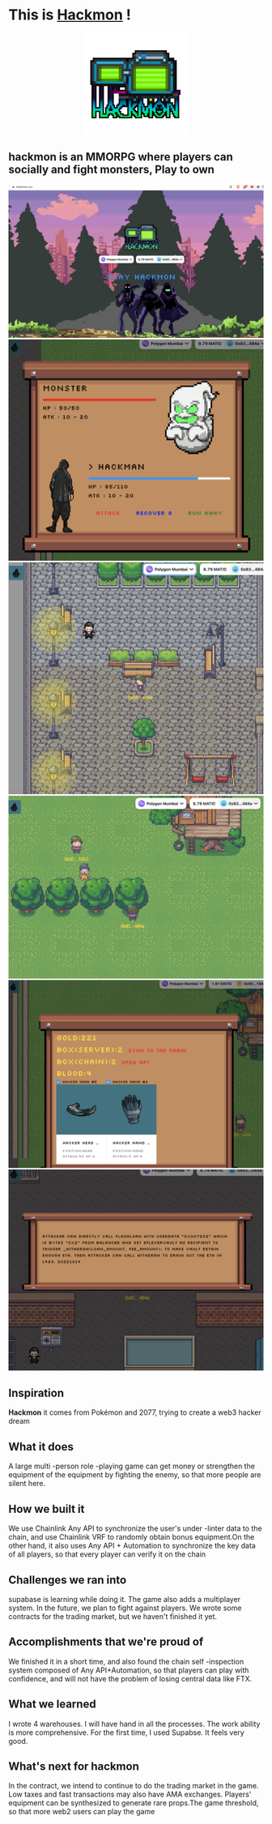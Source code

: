 # This is  [Hackmon](https://hackmon.xyz) !



<div align=center> 

![logo](./ReadmeImgs/logo.png) 

</div>


## hackmon is an MMORPG where players can socially and fight monsters, Play to own

![website](./ReadmeImgs/1.jpg)
![fight](./ReadmeImgs/2.jpg)
![npc](./ReadmeImgs/3.jpg)
![people](./ReadmeImgs/4.jpg)
![package](./ReadmeImgs/5.jpg)
![story](./ReadmeImgs/6.jpg)

## Inspiration

**Hackmon** it comes from Pokémon and 2077, trying to create a web3 hacker dream

## What it does

A large multi -person role -playing game can get money or strengthen the equipment of the equipment by fighting the enemy, so that more people are silent here.

## How we built it

We use Chainlink Any API to synchronize the user's under -linter data to the chain, and use Chainlink VRF to randomly obtain bonus equipment.On the other hand, it also uses Any API + Automation to synchronize the key data of all players, so that every player can verify it on the chain

## Challenges we ran into

supabase is learning while doing it. The game also adds a multiplayer system. In the future, we plan to fight against players. We wrote some contracts for the trading market, but we haven't finished it yet.

## Accomplishments that we're proud of

We finished it in a short time, and also found the chain self -inspection system composed of Any API+Automation, so that players can play with confidence, and will not have the problem of losing central data like FTX.

## What we learned

I wrote 4 warehouses. I will have hand in all the processes. The work ability is more comprehensive. For the first time, I used Supabse. It feels very good.

## What's next for hackmon

In the contract, we intend to continue to do the trading market in the game. Low taxes and fast transactions may also have AMA exchanges. Players' equipment can be synthesized to generate rare props.The game threshold, so that more web2 users can play the game


